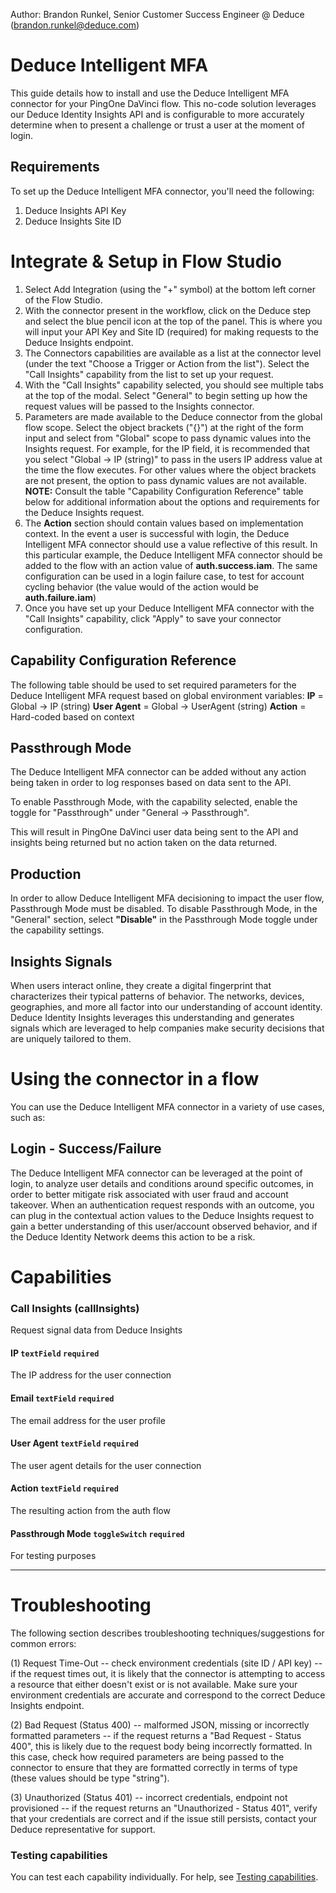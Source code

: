 Author: Brandon Runkel, Senior Customer Success Engineer @ Deduce (brandon.runkel@deduce.com)

# Deduce Intelligent MFA
This guide details how to install and use the Deduce Intelligent MFA connector for your PingOne DaVinci flow. This no-code solution leverages our Deduce Identity Insights API and is configurable to more accurately determine when to present a challenge or trust a user at the moment of login.

## Requirements
To set up the Deduce Intelligent MFA connector, you'll need the following:
1. Deduce Insights API Key
2. Deduce Insights Site ID

# Integrate & Setup in Flow Studio
1. Select Add Integration (using the "+" symbol) at the bottom left corner of the Flow Studio.
2. With the connector present in the workflow, click on the Deduce step and select the blue pencil icon at the top of the panel. This is where you will input your API Key and Site ID (required) for making requests to the Deduce Insights endpoint.
3. The Connectors capabilities are available as a list at the connector level (under the text "Choose a Trigger or Action from the list"). Select the "Call Insights" capability from the list to set up your request.
4. With the "Call Insights" capability selected, you should see multiple tabs at the top of the modal. Select "General" to begin setting up how the request values will be passed to the Insights connector.
5. Parameters are made available to the Deduce connector from the global flow scope. Select the object brackets ("{}") at the right of the form input and select from "Global" scope to pass dynamic values into the Insights request. For example, for the IP field, it is recommended that you select "Global -> IP (string)" to pass in the users IP address value at the time the flow executes. For other values where the object brackets are not present, the option to pass dynamic values are not available. **NOTE:** Consult the table "Capability Configuration Reference" table below for additional information about the options and requirements for the Deduce Insights request.
6. The **Action** section should contain values based on implementation context. In the event a user is successful with login, the Deduce Intelligent MFA connector should use a value reflective of this result. In this particular example, the Deduce Intelligent MFA connector should be added to the flow with an action value of **auth.success.iam**. The same configuration can be used in a login failure case, to test for account cycling behavior (the value would of the action would be **auth.failure.iam**)
7. Once you have set up your Deduce Intelligent MFA connector with the "Call Insights" capability, click "Apply" to save your connector configuration.

## Capability Configuration Reference
The following table should be used to set required parameters for the Deduce Intelligent MFA request based on global environment variables:
**IP** = Global -> IP (string)
**User Agent** = Global -> UserAgent (string)
**Action** = Hard-coded based on context

## Passthrough Mode
The Deduce Intelligent MFA connector can be added without any action being taken in order to log responses based on data sent to the API.

To enable Passthrough Mode, with the capability selected, enable the toggle for "Passthrough" under "General -> Passthrough".

This will result in PingOne DaVinci user data being sent to the API and insights being returned but no action taken on the data returned.

## Production
In order to allow Deduce Intelligent MFA decisioning to impact the user flow, Passthrough Mode must be disabled. To disable Passthrough Mode, in the "General" section, select **&quot;Disable&quot;** in the Passthrough Mode toggle under the capability settings.

## Insights Signals
When users interact online, they create a digital fingerprint that characterizes their typical patterns of behavior. The networks, devices, geographies, and more all factor into our understanding of account identity. Deduce Identity Insights leverages this understanding and generates signals which are leveraged to help companies make security decisions that are uniquely tailored to them.

# Using the connector in a flow
You can use the Deduce Intelligent MFA connector in a variety of use cases, such as:

## Login - Success/Failure
The Deduce Intelligent MFA connector can be leveraged at the point of login, to analyze user details and conditions around specific outcomes, in order to better mitigate risk associated with user fraud and account takeover. When an authentication request responds with an outcome, you can plug in the contextual action values to the Deduce Insights request to gain a better understanding of this user/account observed behavior, and if the Deduce Identity Network deems this action to be a risk. 

# Capabilities
### Call Insights (callInsights)


Request signal data from Deduce Insights

#### IP `textField` `required`


The IP address for the user connection

#### Email `textField` `required`


The email address for the user profile

#### User Agent `textField` `required`


The user agent details for the user connection

#### Action `textField` `required`


The resulting action from the auth flow

#### Passthrough Mode `toggleSwitch` `required`


For testing purposes

---


# Troubleshooting
The following section describes troubleshooting techniques/suggestions for common errors:

(1) Request Time-Out -- check environment credentials (site ID / API key) -- if the request times out, it is likely that the connector is attempting to access a resource that either doesn't exist or is not available. Make sure your environment credentials are accurate and correspond to the correct Deduce Insights endpoint.

(2) Bad Request (Status 400) -- malformed JSON, missing or incorrectly formatted parameters -- if the request returns a "Bad Request - Status 400", this is likely due to the request body being incorrectly formatted. In this case, check how required parameters are being passed to the connector to ensure that they are formatted correctly in terms of type (these values should be type "string").

(3) Unauthorized (Status 401) -- incorrect credentials, endpoint not provisioned -- if the request returns an "Unauthorized - Status 401", verify that your credentials are correct and if the issue still persists, contact your Deduce representative for support.

### Testing capabilities

You can test each capability individually. For help, see [Testing capabilities](https://docs.google.com/document/d/1Sc9tD5tn9dl79qOWup0k3eKk5hrNVI8lZPAdm8loeiA/edit#).
